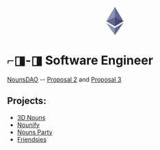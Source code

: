 <p align="center">
  <img width="40" height="66" src="https://raw.githubusercontent.com/0xFloyd/0xFloyd/master/eth.png">
</p>

# ⌐◨-◨ Software Engineer

[NounsDAO](https://github.com/nounsDAO) -- [Proposal 2](https://nouns.wtf/vote/2) and [Proposal 3](https://nouns.wtf/vote/3)

## Projects:
- [3D Nouns](https://3dnouns.com)
- [Nounify](https://nounify.wtf/)
- [Nouns Party](https://nouns.party/)
- [Friendsies](https://friendsies.io)
